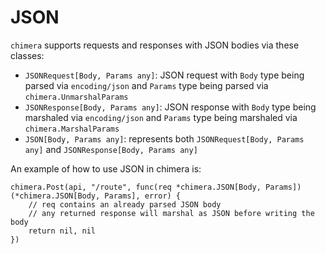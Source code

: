 # JSON
`chimera` supports requests and responses with JSON bodies via these classes:
- `JSONRequest[Body, Params any]`: JSON request with `Body` type being parsed via `encoding/json` and `Params` type being parsed via `chimera.UnmarshalParams`
- `JSONResponse[Body, Params any]`: JSON response with `Body` type being marshaled via `encoding/json` and `Params` type being marshaled via `chimera.MarshalParams`
- `JSON[Body, Params any]`: represents both `JSONRequest[Body, Params any]` and `JSONResponse[Body, Params any]`

An example of how to use JSON in chimera is:
```golang
chimera.Post(api, "/route", func(req *chimera.JSON[Body, Params]) (*chimera.JSON[Body, Params], error) {
    // req contains an already parsed JSON body
    // any returned response will marshal as JSON before writing the body
    return nil, nil
})
```